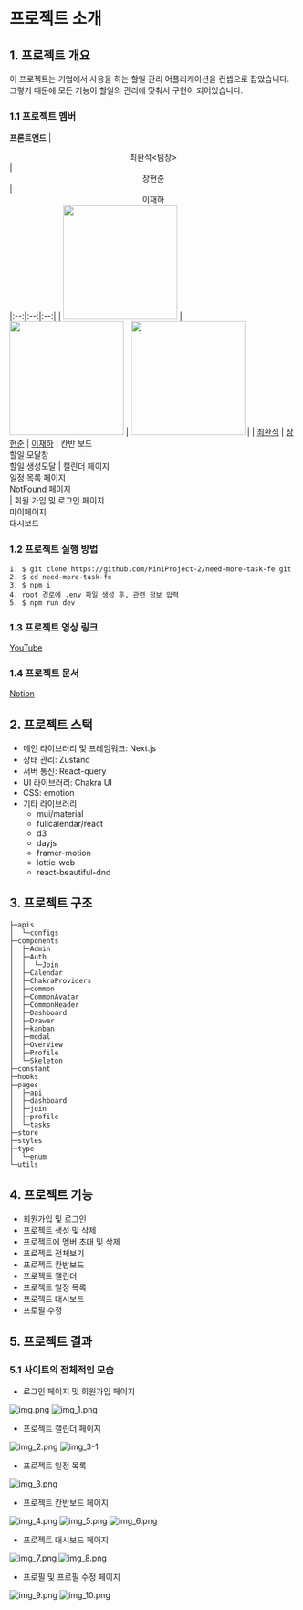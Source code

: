 #  프로젝트 소개

## 1. 프로젝트 개요
이 프로젝트는 기업에서 사용을 하는 할일 관리 어플리케이션을 컨셉으로 잡았습니다. 그렇기 때문에 모든 기능이 할일의 관리에 맞춰서 구현이 되어있습니다.

### 1.1 프로젝트 멤버
**프론트엔드**
| <center>최환석<팀장></center> | <center>장현준</center>|<center>이재하</center>
|:--:|:--:|:--:|
| <img src="https://avatars.githubusercontent.com/u/97926993?v=4" width="200"> | <img src="https://avatars.githubusercontent.com/u/83224463?v=4" width=200> | <img src="https://avatars.githubusercontent.com/u/108874515?v=4" width=200> |
| [최환석](https://github.com/BeeMOre32) | [장현준](https://github.com/hyeon17)  | [이재하](https://github.com/jaehafe) |
칸반 보드 <br/> 할일 모달창 <br/> 할일 생성모달  |  캘린더 페이지  </br> 일정 목록 페이지</br> NotFound 페이지 </br> | 회원 가입 및 로그인 페이지 <br/> 마이페이지 <br/> 대시보드

### 1.2 프로젝트 실행 방법
```
1. $ git clone https://github.com/MiniProject-2/need-more-task-fe.git
2. $ cd need-more-task-fe
3. $ npm i
4. root 경로에 .env 파일 생성 후, 관련 정보 입력
5. $ npm run dev
```
### 1.3 프로젝트 영상 링크
[YouTube](https://www.youtube.com/watch?v=e9pzpZ4raEI)

### 1.4 프로젝트 문서
[Notion](https://oxidized-meteorite-e5d.notion.site/Need-More-Task-efad589c601948349d6f309bb62784d4)

## 2. 프로젝트 스택
 - 메인 라이브러리 및 프레임워크: Next.js
 - 상태 관리: Zustand
 - 서버 통신: React-query
 - UI 라이브러리: Chakra UI
 - CSS: emotion
 - 기타 라이브러리
   - mui/material
   - fullcalendar/react
   - d3
   - dayjs
   - framer-motion
   - lottie-web
   - react-beautiful-dnd

## 3. 프로젝트 구조
```
├─apis
│  └─configs
├─components
│  ├─Admin
│  ├─Auth
│  │  └─Join
│  ├─Calendar
│  ├─ChakraProviders
│  ├─common
│  ├─CommonAvatar
│  ├─CommonHeader
│  ├─Dashboard
│  ├─Drawer
│  ├─kanban
│  ├─modal
│  ├─OverView
│  ├─Profile
│  └─Skeleton
├─constant
├─hooks
├─pages
│  ├─api
│  ├─dashboard
│  ├─join
│  ├─profile
│  └─tasks
├─store
├─styles
├─type
│  └─enum
└─utils
```

## 4. 프로젝트 기능

- 회원가입 및 로그인
- 프로젝트 생성 및 삭제
- 프로젝트에 멤버 초대 및 삭제
- 프로젝트 전체보기
- 프로젝트 칸반보드
- 프로젝트 캘린더
- 프로젝트 일정 목록
- 프로젝트 대시보드
- 프로필 수정

## 5. 프로젝트 결과

### 5.1 사이트의 전체적인 모습

- 로그인 페이지 및 회원가입 페이지

![img.png](exam/img.png)
![img_1.png](exam/img_1.png)

- 프로젝트 캘린더 페이지

![img_2.png](exam/img_2.png)
![img_3-1](exam/img_3-1.png)

- 프로젝트 일정 목록

![img_3.png](exam/img_3.png)

- 프로젝트 칸반보드 페이지

![img_4.png](exam/img_4.png)
![img_5.png](exam/img_5.png)
![img_6.png](exam/img_6.png)

- 프로젝트 대시보드 페이지

![img_7.png](exam/img_7.png)
![img_8.png](exam/img_8.png)

- 프로필 및 프로필 수정 페이지

![img_9.png](exam/img_9.png)
![img_10.png](exam/img_10.png)
